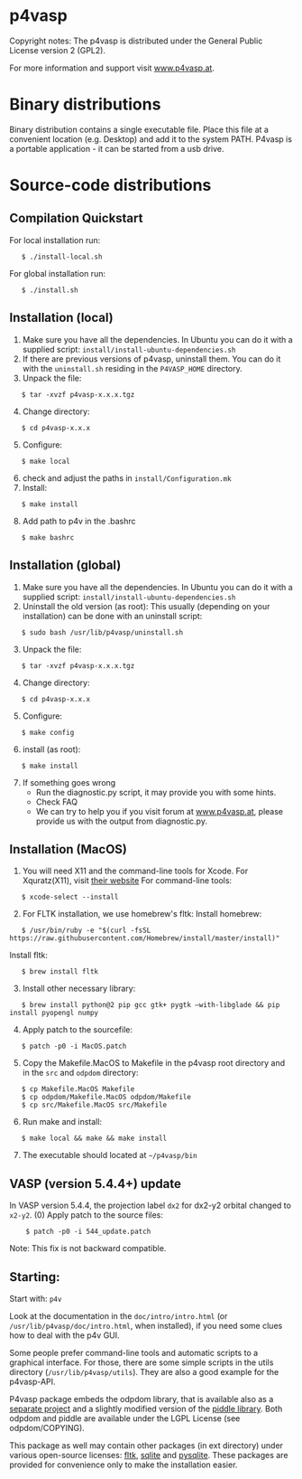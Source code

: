 p4vasp
==========================

Copyright notes:
The p4vasp is distributed under the General Public License version 2 (GPL2).

For more information and support visit www.p4vasp.at.

Binary distributions
==========================

Binary distribution contains a single executable file.
Place this file at a convenient location (e.g. Desktop)
and add it to the system PATH.
P4vasp is a portable application - it can be started from a usb drive.


Source-code distributions
==========================

Compilation Quickstart
--------------------------

For local installation run:
```
   $ ./install-local.sh
```

For global installation run:
```
   $ ./install.sh
```

Installation (local)
--------------------------

1) Make sure you have all the dependencies.
   In Ubuntu you can do it with a supplied script: `install/install-ubuntu-dependencies.sh`
2) If there are previous versions of p4vasp, uninstall them.
   You can do it with the `uninstall.sh` residing in the `P4VASP_HOME` directory.
3) Unpack the file:                
```
   $ tar -xvzf p4vasp-x.x.x.tgz
```
4) Change directory:               
```
   $ cd p4vasp-x.x.x
```
5) Configure:                      
```
   $ make local
```
6) check and adjust the paths in `install/Configuration.mk`
7) Install:                        
```
   $ make install
```
8) Add path to p4v in the .bashrc  
```
   $ make bashrc
```


Installation (global)
--------------------------

1) Make sure you have all the dependencies.
   In Ubuntu you can do it with a supplied script: `install/install-ubuntu-dependencies.sh`
2) Uninstall the old version (as root):
                        This usually (depending on your installation) can be done with an uninstall script:
```                        
   $ sudo bash /usr/lib/p4vasp/uninstall.sh
```
3) Unpack the file:     
```
   $ tar -xvzf p4vasp-x.x.x.tgz
```
4) Change directory:    
```
   $ cd p4vasp-x.x.x
```
5) Configure:           
```
   $ make config
```
6) install (as root):   
```
   $ make install
```
7) If something goes wrong
   - Run the diagnostic.py script, it may provide you with some hints.
   - Check FAQ
   - We can try to help you if you visit forum at www.p4vasp.at, please provide us with the output from diagnostic.py.



Installation (MacOS)
--------------------------
1) You will need X11 and the command-line tools for Xcode.
   For Xquratz(X11), visit [their website](https://www.xquartz.org/)
   For command-line tools: 		
```
   $ xcode-select --install
```

2) For FLTK installation, we use homebrew's fltk:
   Install homebrew: 			
```
   $ /usr/bin/ruby -e "$(curl -fsSL https://raw.githubusercontent.com/Homebrew/install/master/install)"
```
   Install fltk: 			
```
   $ brew install fltk
```

3) Install other necessary library:
```
   $ brew install python@2 pip gcc gtk+ pygtk —with-libglade && pip install pyopengl numpy
```
4) Apply patch to the sourcefile:
```
   $ patch -p0 -i MacOS.patch
```
5) Copy the Makefile.MacOS to Makefile in the p4vasp root directory and in the `src` and `odpdom` directory:
```
   $ cp Makefile.MacOS Makefile
   $ cp odpdom/Makefile.MacOS odpdom/Makefile
   $ cp src/Makefile.MacOS src/Makefile
```
6) Run make and install:
```
   $ make local && make && make install
```
7) The executable should located at `~/p4vasp/bin`


VASP (version 5.4.4+) update
--------------------------
In VASP version 5.4.4, the projection label `dx2` for dx2-y2 orbital changed to `x2-y2`.
(0) Apply patch to the source files:
```
    $ patch -p0 -i 544_update.patch
```
Note: This fix is not backward compatible.

Starting:
--------------------------

Start with: `p4v`

Look at the documentation in the `doc/intro/intro.html`
(or `/usr/lib/p4vasp/doc/intro.html`, when installed),
if you need some clues how to deal with the p4v GUI.

Some people prefer command-line tools and automatic scripts
to a graphical interface. For those, there are some simple
scripts in the utils directory (`/usr/lib/p4vasp/utils`).
They are also a good example for the p4vasp-API.


P4vasp package embeds the odpdom library, that is available also as a [separate
project](http://sourceforge.net/projects/odpdom) and a slightly modified version
of the [piddle library](piddle.sourceforge.net).
Both odpdom and piddle are available under the LGPL License (see
odpdom/COPYING).

This package as well may contain other packages (in ext directory) under various open-source licenses:
[fltk](www.fltk.org), [sqlite](www.sqlite.org) and [pysqlite](code.google.com/p/pysqlite).
These packages are provided for convenience only to make the installation easier.
